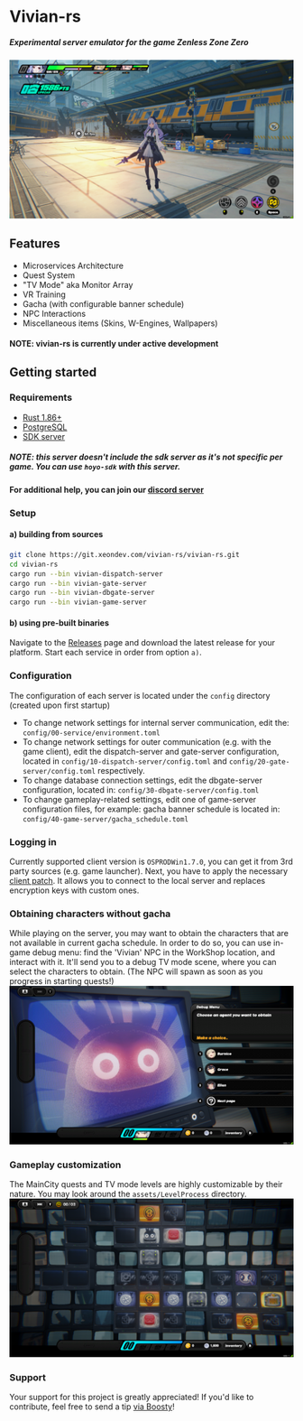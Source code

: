 # Vivian-rs
##### Experimental server emulator for the game Zenless Zone Zero
![title](assets/img/title.png)

## Features
- Microservices Architecture
- Quest System
- "TV Mode" aka Monitor Array
- VR Training
- Gacha (with configurable banner schedule)
- NPC Interactions
- Miscellaneous items (Skins, W-Engines, Wallpapers)
#### NOTE: vivian-rs is currently under active development

## Getting started
### Requirements
- [Rust 1.86+](https://www.rust-lang.org/tools/install)
- [PostgreSQL](https://www.postgresql.org/download/)
- [SDK server](https://git.xeondev.com/reversedrooms/hoyo-sdk)
##### NOTE: this server doesn't include the sdk server as it's not specific per game. You can use `hoyo-sdk` with this server.

#### For additional help, you can join our [discord server](https://discord.xeondev.com)

### Setup
#### a) building from sources
```sh
git clone https://git.xeondev.com/vivian-rs/vivian-rs.git
cd vivian-rs
cargo run --bin vivian-dispatch-server
cargo run --bin vivian-gate-server
cargo run --bin vivian-dbgate-server
cargo run --bin vivian-game-server
```
#### b) using pre-built binaries
Navigate to the [Releases](https://git.xeondev.com/vivian-rs/vivian-rs/releases) page and download the latest release for your platform.
Start each service in order from option `a)`.

### Configuration
The configuration of each server is located under the `config` directory (created upon first startup)
- To change network settings for internal server communication, edit the: `config/00-service/environment.toml`
- To change network settings for outer communication (e.g. with the game client), edit the dispatch-server and gate-server configuration, located in `config/10-dispatch-server/config.toml` and `config/20-gate-server/config.toml` respectively.
- To change database connection settings, edit the dbgate-server configuration, located in: `config/30-dbgate-server/config.toml`
- To change gameplay-related settings, edit one of game-server configuration files, for example: gacha banner schedule is located in: `config/40-game-server/gacha_schedule.toml`

### Logging in
Currently supported client version is `OSPRODWin1.7.0`, you can get it from 3rd party sources (e.g. game launcher). Next, you have to apply the necessary [client patch](https://git.xeondev.com/vivian-rs/vivian-patch). It allows you to connect to the local server and replaces encryption keys with custom ones.

### Obtaining characters without gacha
While playing on the server, you may want to obtain the characters that are not available in current gacha schedule. In order to do so, you can use in-game debug menu: find the 'Vivian' NPC in the WorkShop location, and interact with it. It'll send you to a debug TV mode scene, where you can select the characters to obtain. (The NPC will spawn as soon as you progress in starting quests!)
![debug_menu](assets/img/debug_menu.png)

### Gameplay customization
The MainCity quests and TV mode levels are highly customizable by their nature. You may look around the `assets/LevelProcess` directory.
![tv_mode](assets/img/tv_mode.png)

### Support
Your support for this project is greatly appreciated! If you'd like to contribute, feel free to send a tip [via Boosty](https://boosty.to/xeondev/donate)!
